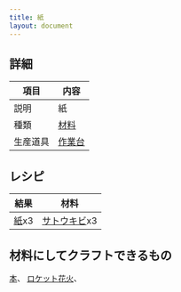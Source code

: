 ```yaml
---
title: 紙
layout: document
---
```

## 詳細

|項目|内容|
|---|---|
|説明|紙|
|種類|[材料](材料)|
|生産道具|[作業台](作業台)|

## レシピ

|結果|材料|
|---|---|
|[紙](紙)x3|[サトウキビ](サトウキビ)x3|

## 材料にしてクラフトできるもの

[本](本)、
[ロケット花火](ロケット花火)、
